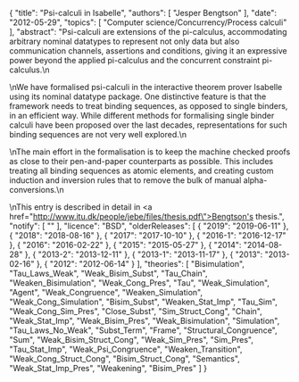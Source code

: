 {
    "title": "Psi-calculi in Isabelle",
    "authors": [
        "Jesper Bengtson"
    ],
    "date": "2012-05-29",
    "topics": [
        "Computer science/Concurrency/Process calculi"
    ],
    "abstract": "Psi-calculi are extensions of the pi-calculus, accommodating arbitrary nominal datatypes to represent not only data but also communication channels, assertions and conditions, giving it an expressive power beyond the applied pi-calculus and the concurrent constraint pi-calculus.\n<p>\nWe have formalised psi-calculi in the interactive theorem prover Isabelle using its nominal datatype package. One distinctive feature is that the framework needs to treat binding sequences, as opposed to single binders, in an efficient way. While different methods for formalising single binder calculi have been proposed over the last decades, representations for such binding sequences are not very well explored.\n<p>\nThe main effort in the formalisation is to keep the machine checked proofs as close to their pen-and-paper counterparts as possible. This includes treating all binding sequences as atomic elements, and creating custom induction and inversion rules that to remove the bulk of manual alpha-conversions.\n<p>\nThis entry is described in detail in <a href=\"http://www.itu.dk/people/jebe/files/thesis.pdf\">Bengtson's thesis</a>.",
    "notify": [
        ""
    ],
    "licence": "BSD",
    "olderReleases": [
        {
            "2019": "2019-06-11"
        },
        {
            "2018": "2018-08-16"
        },
        {
            "2017": "2017-10-10"
        },
        {
            "2016-1": "2016-12-17"
        },
        {
            "2016": "2016-02-22"
        },
        {
            "2015": "2015-05-27"
        },
        {
            "2014": "2014-08-28"
        },
        {
            "2013-2": "2013-12-11"
        },
        {
            "2013-1": "2013-11-17"
        },
        {
            "2013": "2013-02-16"
        },
        {
            "2012": "2012-06-14"
        }
    ],
    "theories": [
        "Bisimulation",
        "Tau_Laws_Weak",
        "Weak_Bisim_Subst",
        "Tau_Chain",
        "Weaken_Bisimulation",
        "Weak_Cong_Pres",
        "Tau",
        "Weak_Simulation",
        "Agent",
        "Weak_Congruence",
        "Weaken_Simulation",
        "Weak_Cong_Simulation",
        "Bisim_Subst",
        "Weaken_Stat_Imp",
        "Tau_Sim",
        "Weak_Cong_Sim_Pres",
        "Close_Subst",
        "Sim_Struct_Cong",
        "Chain",
        "Weak_Stat_Imp",
        "Weak_Bisim_Pres",
        "Weak_Bisimulation",
        "Simulation",
        "Tau_Laws_No_Weak",
        "Subst_Term",
        "Frame",
        "Structural_Congruence",
        "Sum",
        "Weak_Bisim_Struct_Cong",
        "Weak_Sim_Pres",
        "Sim_Pres",
        "Tau_Stat_Imp",
        "Weak_Psi_Congruence",
        "Weaken_Transition",
        "Weak_Cong_Struct_Cong",
        "Bisim_Struct_Cong",
        "Semantics",
        "Weak_Stat_Imp_Pres",
        "Weakening",
        "Bisim_Pres"
    ]
}